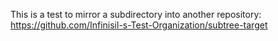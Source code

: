 This is a test to mirror a subdirectory into another repository: https://github.com/Infinisil-s-Test-Organization/subtree-target
